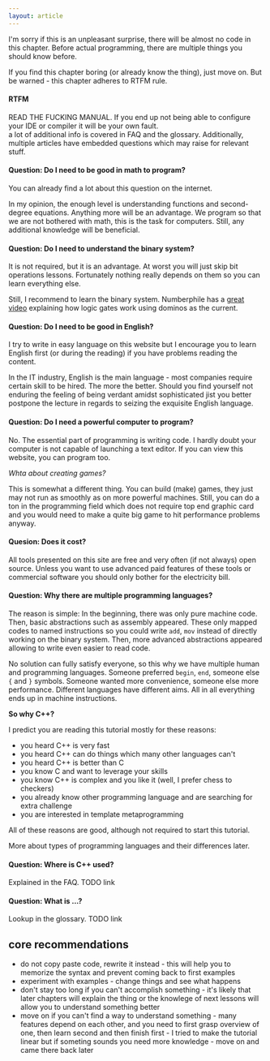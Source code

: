 ```yaml
---
layout: article
---
```


I'm sorry if this is an unpleasant surprise, there will be almost no code in this chapter. Before actual programming, there are multiple things you should know before.

If you find this chapter boring (or already know the thing), just move on. But be warned - this chapter adheres to RTFM rule.

<div class="note pro-tip">
<h4>RTFM</h4>
READ THE FUCKING MANUAL. If you end up not being able to configure your IDE or compiler it will be your own fault.
</div>

<div class="note info">
a lot of additional info is covered in FAQ and the glossary. Additionally, multiple articles have embedded questions which may raise for relevant stuff.
</div>

#### Question: Do I need to be good in math to program?

You can already find a lot about this question on the internet.

In my opinion, the enough level is understanding functions and second-degree equations. Anything more will be an advantage. We program so that we are not bothered with math, this is the task for computers. Still, any additional knowledge will be beneficial.

#### Question: Do I need to understand the binary system?

It is not required, but it is an advantage. At worst you will just skip bit operations lessons. Fortunately nothing really depends on them so you can learn everything else.

Still, I recommend to learn the binary system. Numberphile has a [great video](https://www.youtube.com/watch?v=lNuPy-r1GuQ) explaining how logic gates work using dominos as the current.

#### Question: Do I need to be good in English?

I try to write in easy language on this website but I encourage you to learn English first (or during the reading) if you have problems reading the content.

In the IT industry, English is the main language - most companies require certain skill to be hired. The more the better. Should you find yourself not enduring the feeling of being verdant amidst sophisticated jist you better postpone the lecture in regards to seizing the exquisite English language.

#### Question: Do I need a powerful computer to program?

No. The essential part of programming is writing code. I hardly doubt your computer is not capable of launching a text editor. If you can view this website, you can program too.

*Whta about creating games?*

This is somewhat a different thing. You can build (make) games, they just may not run as smoothly as on more powerful machines. Still, you can do a ton in the programming field which does not require top end graphic card and you would need to make a quite big game to hit performance problems anyway.

#### Quesion: Does it cost?

All tools presented on this site are free and very often (if not always) open source. Unless you want to use advanced paid features of these tools or commercial software you should only bother for the electricity bill.

#### Question: Why there are multiple programming languages?

The reason is simple: In the beginning, there was only pure machine code. Then, basic abstractions such as assembly appeared. These only mapped codes to named instructions so you could write `add`, `mov` instead of directly working on the binary system. Then, more advanced abstractions appeared allowing to write even easier to read code.

No solution can fully satisfy everyone, so this why we have multiple human and programming languages. Someone preferred `begin`, `end`, someone else `{` and `}` symbols. Someone wanted more convenience, someone else more performance.  Different languages have different aims. All in all everything ends up in machine instructions.

**So why C++?**

I predict you are reading this tutorial mostly for these reasons:

- you heard C++ is very fast
- you heard C++ can do things which many other languages can't 
- you heard C++ is better than C
- you know C and want to leverage your skills
- you know C++ is complex and you like it (well, I prefer chess to checkers)
- you already know other programming language and are searching for extra challenge
- you are interested in template metaprogramming

All of these reasons are good, although not required to start this tutorial.

More about types of programming languages and their differences later.

#### Question: Where is C++ used?

Explained in the FAQ. TODO link

#### Question: What is ...?

Lookup in the glossary. TODO link

## core recommendations

- do not copy paste code, rewrite it instead - this will help you to memorize the syntax and prevent coming back to first examples
- experiment with examples - change things and see what happens
- don't stay too long if you can't accomplish something - it's likely that later chapters will explain the thing or the knowlege of next lessons will allow you to understand something better
- move on if you can't find a way to understand something - many features depend on each other, and you need to first grasp overview of one, then learn second and then finish first - I tried to make the tutorial linear but if someting sounds you need more knowledge - move on and came there back later
